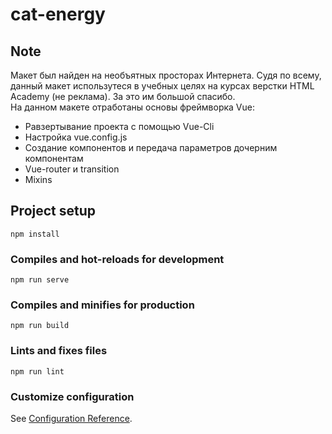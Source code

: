 # cat-energy

## Note
Макет был найден на необъятных просторах Интернета. Судя по всему, данный макет использутеся в учебных целях на курсах верстки HTML Academy (не реклама). За это им большой спасибо.  
На данном макете отработаны основы фреймворка Vue:
- Равзертывание проекта с помощью Vue-Cli
- Настройка vue.config.js
- Создание компонентов и передача параметров дочерним компонентам
- Vue-router и transition
- Mixins

## Project setup
```
npm install
```
### Compiles and hot-reloads for development
```
npm run serve
```
### Compiles and minifies for production
```
npm run build
```
### Lints and fixes files
```
npm run lint
```
### Customize configuration
See [Configuration Reference](https://cli.vuejs.org/config/).
